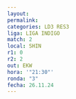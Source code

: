 ```yaml
---
layout: 
permalink: 
categories: LD3 RES3
liga: LIGA INDIGO
match: 2
local: SHIN
r1: 0
r2: 2
out: EKW
hora: '"21:30"'
ronda: "3"
fecha: 26.11.24
---
```


